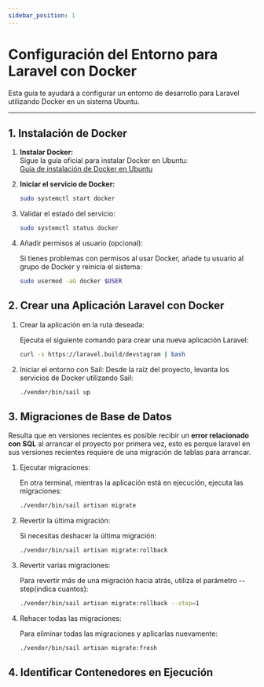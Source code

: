 ```yaml
---
sidebar_position: 1
---
```


# Configuración del Entorno para Laravel con Docker

Esta guía te ayudará a configurar un entorno de desarrollo para Laravel utilizando Docker en un sistema Ubuntu.

---

## 1. Instalación de Docker

1. **Instalar Docker:**  
   Sigue la guía oficial para instalar Docker en Ubuntu:  
   [Guía de instalación de Docker en Ubuntu](https://docs.docker.com/engine/install/ubuntu/)

2. **Iniciar el servicio de Docker:**
   ```bash
   sudo systemctl start docker

3. Validar el estado del servicio:
   ```bash
   sudo systemctl status docker

4. Añadir permisos al usuario (opcional):

    Si tienes problemas con permisos al usar Docker, añade tu usuario al grupo de Docker y reinicia el sistema:
    ```bash
    sudo usermod -aG docker $USER

## 2. Crear una Aplicación Laravel con Docker

1. Crear la aplicación en la ruta deseada:

    Ejecuta el siguiente comando para crear una nueva aplicación Laravel:
    ```bash
    curl -s https://laravel.build/devstagram | bash

2. Iniciar el entorno con Sail:
    Desde la raíz del proyecto, levanta los servicios de Docker utilizando Sail:
    ```bash
    ./vendor/bin/sail up

## 3. Migraciones de Base de Datos

Resulta que en versiones recientes es posible recibir un **error relacionado con SQL** al arrancar el proyecto por primera vez, esto es porque laravel en sus versiones recientes requiere de una migración de tablas para arrancar.

1. Ejecutar migraciones:

    En otra terminal, mientras la aplicación está en ejecución, ejecuta las migraciones:
    ```bash
    ./vendor/bin/sail artisan migrate

2. Revertir la última migración:

    Si necesitas deshacer la última migración:
    ```bash
    ./vendor/bin/sail artisan migrate:rollback

3. Revertir varias migraciones:

    Para revertir más de una migración hacia atrás, utiliza el parámetro --step(indica cuantos):
    ```bash
    ./vendor/bin/sail artisan migrate:rollback --step=1

4. Rehacer todas las migraciones:

    Para eliminar todas las migraciones y aplicarlas nuevamente:
    ```bash
    ./vendor/bin/sail artisan migrate:fresh

## 4. Identificar Contenedores en Ejecución






